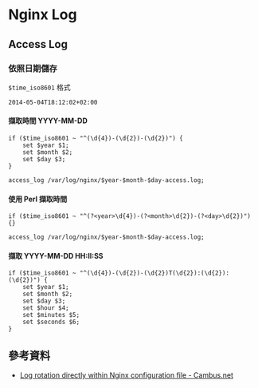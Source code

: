 # Nginx Log

## Access Log

### 依照日期儲存

`$time_iso8601` 格式

```
2014-05-04T18:12:02+02:00
```

#### 擷取時間 YYYY-MM-DD

```
if ($time_iso8601 ~ "^(\d{4})-(\d{2})-(\d{2})") {
    set $year $1;
    set $month $2;
    set $day $3;
}

access_log /var/log/nginx/$year-$month-$day-access.log;
```

#### 使用 Perl 擷取時間

```
if ($time_iso8601 ~ "^(?<year>\d{4})-(?<month>\d{2})-(?<day>\d{2})") {}

access_log /var/log/nginx/$year-$month-$day-access.log;
```

#### 擷取 YYYY-MM-DD HH:II:SS

```
if ($time_iso8601 ~ "^(\d{4})-(\d{2})-(\d{2})T(\d{2}):(\d{2}):(\d{2})") {
    set $year $1;
    set $month $2;
    set $day $3;
    set $hour $4;
    set $minutes $5;
    set $seconds $6;
}
```


## 參考資料
* [Log rotation directly within Nginx configuration file - Cambus.net](http://www.cambus.net/log-rotation-directly-within-nginx-configuration-file/)